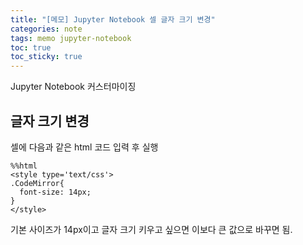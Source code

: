 ```yaml
---
title: "[메모] Jupyter Notebook 셀 글자 크기 변경"
categories: note
tags: memo jupyter-notebook
toc: true
toc_sticky: true
---
```


Jupyter Notebook 커스터마이징

## 글자 크기 변경

셀에 다음과 같은 html 코드 입력 후 실행

```shell
%%html
<style type='text/css'>
.CodeMirror{
  font-size: 14px;
}
</style>
```

기본 사이즈가 14px이고 글자 크기 키우고 싶으면 이보다 큰 값으로 바꾸면 됨.
